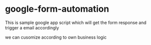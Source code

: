 # google-form-automation

This is sample google app script which will get the form response and trigger a email accordingly

we can cusomize according to own business logic

